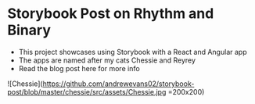 # Storybook Post on Rhythm and Binary
- This project showcases using Storybook with a React and Angular app
- The apps are named after my cats Chessie and Reyrey
- Read the blog post here for more info

![Chessie](https://github.com/andrewevans02/storybook-post/blob/master/chessie/src/assets/Chessie.jpg =200x200)


